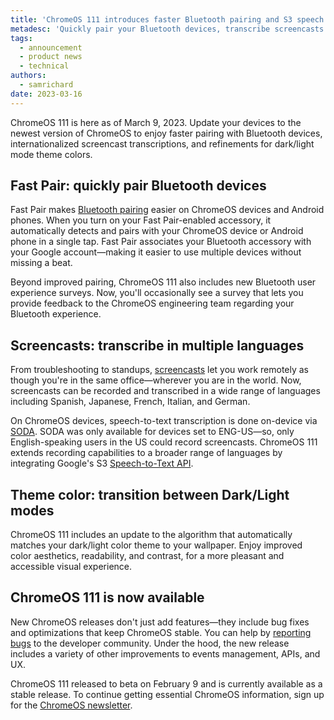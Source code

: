```yaml
---
title: 'ChromeOS 111 introduces faster Bluetooth pairing and S3 speech transcription'
metadesc: 'Quickly pair your Bluetooth devices, transcribe screencasts in multiple languages, and enjoy optimized dark/light theme colors.'
tags:
  - announcement
  - product news
  - technical
authors:
  - samrichard
date: 2023-03-16
---
```


ChromeOS 111 is here as of March 9, 2023. Update your devices to the newest version of ChromeOS to enjoy faster pairing with Bluetooth devices, internationalized screencast transcriptions, and refinements for dark/light mode theme colors.

## Fast Pair: quickly pair Bluetooth devices

Fast Pair makes [Bluetooth pairing](https://support.google.com/chromebook/answer/2587653?hl=en) easier on ChromeOS devices and Android phones. When you turn on your Fast Pair-enabled accessory, it automatically detects and pairs with your ChromeOS device or Android phone in a single tap. Fast Pair associates your Bluetooth accessory with your Google account—making it easier to use multiple devices without missing a beat.

Beyond improved pairing, ChromeOS 111 also includes new Bluetooth user experience surveys. Now, you'll occasionally see a survey that lets you provide feedback to the ChromeOS engineering team regarding your Bluetooth experience.

## Screencasts: transcribe in multiple languages

From troubleshooting to standups, [screencasts](https://support.google.com/chrome/a/answer/11972236?hl=en) let you work remotely as though you're in the same office—wherever you are in the world. Now, screencasts can be recorded and transcribed in a wide range of languages including Spanish, Japanese, French, Italian, and German.

On ChromeOS devices, speech-to-text transcription is done on-device via [SODA](https://chromium.googlesource.com/chromium/src/+/refs/heads/main/components/soda). SODA was only available for devices set to ENG-US—so, only English-speaking users in the US could record screencasts. ChromeOS 111 extends recording capabilities to a broader range of languages by integrating Google's S3 [Speech-to-Text API](https://cloud.google.com/speech-to-text).

## Theme color: transition between Dark/Light modes

ChromeOS 111 includes an update to the algorithm that automatically matches your dark/light color theme to your wallpaper. Enjoy improved color aesthetics, readability, and contrast, for a more pleasant and accessible visual experience.

## ChromeOS 111 is now available

New ChromeOS releases don't just add features—they include bug fixes and optimizations that keep ChromeOS stable. You can help by [reporting bugs](https://bugs.chromium.org/p/chromium/issues/entry?template=Defect+on+Chrome+OS&hl=en) to the developer community. Under the hood, the new release includes a variety of other improvements to events management, APIs, and UX.

ChromeOS 111 released to beta on February 9 and is currently available as a stable release. To continue getting essential ChromeOS information, sign up for the [ChromeOS newsletter](/{{locale.code}}/subscribe).
